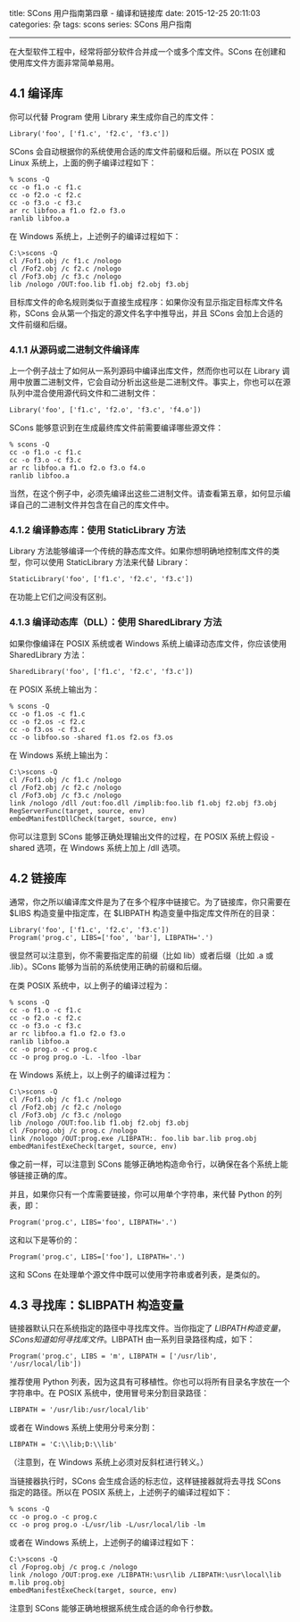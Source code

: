 title: SCons 用户指南第四章 - 编译和链接库
date: 2015-12-25 20:11:03
categories: 杂
tags: scons
series: SCons 用户指南

---

在大型软件工程中，经常将部分软件合并成一个或多个库文件。SCons 在创建和使用库文件方面非常简单易用。

## 4.1 编译库 

你可以代替 Program 使用 Library 来生成你自己的库文件：

    Library('foo', ['f1.c', 'f2.c', 'f3.c'])

SCons 会自动根据你的系统使用合适的库文件前缀和后缀。所以在 POSIX 或 Linux 系统上，上面的例子编译过程如下：

    % scons -Q
    cc -o f1.o -c f1.c
    cc -o f2.o -c f2.c
    cc -o f3.o -c f3.c
    ar rc libfoo.a f1.o f2.o f3.o
    ranlib libfoo.a

在 Windows 系统上，上述例子的编译过程如下：

    C:\>scons -Q
    cl /Fof1.obj /c f1.c /nologo
    cl /Fof2.obj /c f2.c /nologo
    cl /Fof3.obj /c f3.c /nologo
    lib /nologo /OUT:foo.lib f1.obj f2.obj f3.obj

目标库文件的命名规则类似于直接生成程序：如果你没有显示指定目标库文件名称，SCons 会从第一个指定的源文件名字中推导出，并且 SCons 会加上合适的文件前缀和后缀。

### 4.1.1 从源码或二进制文件编译库

上一个例子战士了如何从一系列源码中编译出库文件，然而你也可以在 Library 调用中放置二进制文件，它会自动分析出这些是二进制文件。事实上，你也可以在源队列中混合使用源代码文件和二进制文件：

    Library('foo', ['f1.c', 'f2.o', 'f3.c', 'f4.o'])
    
SCons 能够意识到在生成最终库文件前需要编译哪些源文件：

    % scons -Q
    cc -o f1.o -c f1.c
    cc -o f3.o -c f3.c
    ar rc libfoo.a f1.o f2.o f3.o f4.o
    ranlib libfoo.a
    
当然，在这个例子中，必须先编译出这些二进制文件。请查看第五章，如何显示编译自己的二进制文件并包含在自己的库文件中。

### 4.1.2 编译静态库：使用 StaticLibrary 方法

Library 方法能够编译一个传统的静态库文件。如果你想明确地控制库文件的类型，你可以使用 StaticLibrary 方法来代替 Library：

    StaticLibrary('foo', ['f1.c', 'f2.c', 'f3.c'])

在功能上它们之间没有区别。

### 4.1.3 编译动态库（DLL）：使用 SharedLibrary 方法

如果你像编译在 POSIX 系统或者 Windows 系统上编译动态库文件，你应该使用 SharedLibrary 方法：

    SharedLibrary('foo', ['f1.c', 'f2.c', 'f3.c'])

在 POSIX 系统上输出为：

    % scons -Q
    cc -o f1.os -c f1.c
    cc -o f2.os -c f2.c
    cc -o f3.os -c f3.c
    cc -o libfoo.so -shared f1.os f2.os f3.os
    
在 Windows 系统上输出为：

    C:\>scons -Q
    cl /Fof1.obj /c f1.c /nologo
    cl /Fof2.obj /c f2.c /nologo
    cl /Fof3.obj /c f3.c /nologo
    link /nologo /dll /out:foo.dll /implib:foo.lib f1.obj f2.obj f3.obj
    RegServerFunc(target, source, env)
    embedManifestDllCheck(target, source, env)
    
你可以注意到 SCons 能够正确处理输出文件的过程，在 POSIX 系统上假设 -shared 选项，在 Windows 系统上加上 /dll 选项。

## 4.2 链接库

通常，你之所以编译库文件是为了在多个程序中链接它。为了链接库，你只需要在 $LIBS 构造变量中指定库，在 $LIBPATH 构造变量中指定库文件所在的目录：

    Library('foo', ['f1.c', 'f2.c', 'f3.c'])
    Program('prog.c', LIBS=['foo', 'bar'], LIBPATH='.')
    
很显然可以注意到，你不需要指定库的前缀（比如 lib）或者后缀（比如 .a 或 .lib）。SCons 能够为当前的系统使用正确的前缀和后缀。

在类 POSIX 系统中，以上例子的编译过程为：

    % scons -Q
    cc -o f1.o -c f1.c
    cc -o f2.o -c f2.c
    cc -o f3.o -c f3.c
    ar rc libfoo.a f1.o f2.o f3.o
    ranlib libfoo.a
    cc -o prog.o -c prog.c
    cc -o prog prog.o -L. -lfoo -lbar
    
在 Windows 系统上，以上例子的编译过程为：

    C:\>scons -Q
    cl /Fof1.obj /c f1.c /nologo
    cl /Fof2.obj /c f2.c /nologo
    cl /Fof3.obj /c f3.c /nologo
    lib /nologo /OUT:foo.lib f1.obj f2.obj f3.obj
    cl /Foprog.obj /c prog.c /nologo
    link /nologo /OUT:prog.exe /LIBPATH:. foo.lib bar.lib prog.obj
    embedManifestExeCheck(target, source, env)
    
像之前一样，可以注意到 SCons 能够正确地构造命令行，以确保在各个系统上能够链接正确的库。

并且，如果你只有一个库需要链接，你可以用单个字符串，来代替 Python 的列表，即：

    Program('prog.c', LIBS='foo', LIBPATH='.')

这和以下是等价的：

    Program('prog.c', LIBS=['foo'], LIBPATH='.')
    
这和 SCons 在处理单个源文件中既可以使用字符串或者列表，是类似的。

## 4.3 寻找库：$LIBPATH 构造变量

链接器默认只在系统指定的路径中寻找库文件。当你指定了 $LIBPATH 构造变量，SCons 知道如何寻找库文件。$LIBPATH 由一系列目录路径构成，如下：

    Program('prog.c', LIBS = 'm', LIBPATH = ['/usr/lib', '/usr/local/lib'])
    
推荐使用 Python 列表，因为这具有可移植性。你也可以将所有目录名字放在一个字符串中。在 POSIX 系统中，使用冒号来分割目录路径：

    LIBPATH = '/usr/lib:/usr/local/lib'
    
或者在 Windows 系统上使用分号来分割：

    LIBPATH = 'C:\\lib;D:\\lib'
    
（注意到，在 Windows 系统上必须对反斜杠进行转义。）

当链接器执行时，SCons 会生成合适的标志位，这样链接器就将去寻找 SCons 指定的路径。所以在 POSIX 系统上，上述例子的编译过程如下：

    % scons -Q
    cc -o prog.o -c prog.c
    cc -o prog prog.o -L/usr/lib -L/usr/local/lib -lm
    
或者在 Windows 系统上，上述例子的编译过程如下：

    C:\>scons -Q
    cl /Foprog.obj /c prog.c /nologo
    link /nologo /OUT:prog.exe /LIBPATH:\usr\lib /LIBPATH:\usr\local\lib m.lib prog.obj
    embedManifestExeCheck(target, source, env)
    
注意到 SCons 能够正确地根据系统生成合适的命令行参数。